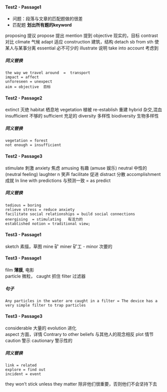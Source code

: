 #### Test2 - Passage1
- 问题：段落与文章的匹配题做的很差
- 匹配题 **划出所有题的keyword**

proposing  提议
propose  提出
mention   提到
objective  现实的，目标
contrast  对比
climate   气候
adapt  适应
construction  建筑，结构
detach sb from sth  使某人与某事分离
essential   必不可少的
illustrate   说明
take into account   考虑到
##### 同义替换
    the way we travel around  =  transport
    impact = affect
    unforeseen = unexpect
    aim = objective  目标


####  Test2 - Passage2
extinct   灭绝
habitat   栖息地
vegetation   植被
re-establish   重建
hybrid   杂交,混血
insufficient   不够的
sufficient   充足的
diversity    多样性
biodiversity    生物多样性
##### 同义替换
    vegetation = forest
    not enough = insufficient

#### Test2 - Passage3
stimulate   刺激
anxiety    焦虑
amusing   有趣 (amuse 娱乐)
neutral  中性的   (neutral feeling)
laughter   n 笑声
facilitate   促进
distract   分散
accomplishment   成就
In line with predictions   与预测一致   = as predict
##### 同义替换
    tedious = boring
    relieve stress = reduce anxiety
    facilitate social relationships = build social connections
    energising  = stimulating   有活力的
    established notion = traditional view; 


#### Test3 - Passage1
sketch  素描，草图
mine    矿
miner   矿工
    - minor  次要的

#### Test3 - Passage1
film   **薄膜**, 电影  
particle    微粒，
caught      抓住
filter      过滤器
##### 句子
    Any particles in the water are caught in a filter = The device has a very simple filter to trap particles

#### Test3 - Passage3
considerable   大量的
evolution       进化   
aspect     方面，详情 
Contrary to other beliefs  与其他人的观念相反
plot        情节
caution     警示
cautionary      警示性的
##### 同义替换
    link = related
    explore = find out
    incident = event

they won’t stick unless they matter  除非他们很重要，否则他们不会坚持下去
